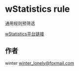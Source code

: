 # wStatistics rule

通用规则预筛选

[wStatistics平台链接](https://gitee.com/winter-lonely/wstatistics_install)

## 作者

winter <winter_lonely@foxmail.com>
